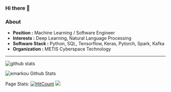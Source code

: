 ### Hi there 👋

### About

-  **Position :** Machine Learning / Software Engineer
-  **Interests :** Deep Learning, Natural Language Processing
-  **Software Stack :** Python, SQL, Tensorflow, Keras, Pytorch, Spark, Kafka
-  **Organization :** METIS Cyberspace Technology

---------------------------------------------------------------------------------------------------------------------------------------------------------------------------------

![github stats](https://github-readme-stats.vercel.app/api?username=emarkou&show_icons=true)

![emarkou Github Stats](https://github-readme-stats.vercel.app/api?username=emarkou&show_icons=true_color=fff&icon_color=79ff97&text_color=9f9f9f&bg_color=151515)

Page Stats: [![HitCount](http://hits.dwyl.com/emarkou/emarkou.svg)](http://hits.dwyl.com/emarkou/emarkou) ![](https://komarev.com/ghpvc/?username=emarkou&color=grey)


<!--
**emarkou/emarkou** is a ✨ _special_ ✨ repository because its `README.md` (this file) appears on your GitHub profile.

Here are some ideas to get you started:

- 🔭 I’m currently working on ...
- 🌱 I’m currently learning ...
- 👯 I’m looking to collaborate on ...
- 🤔 I’m looking for help with ...
- 💬 Ask me about ...
- 📫 How to reach me: ...
- 😄 Pronouns: ...
- ⚡ Fun fact: ...
-->
